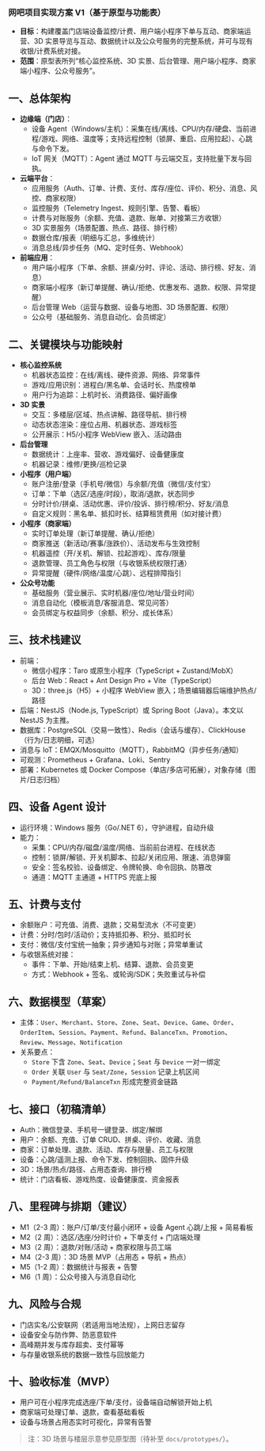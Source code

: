 ### 网吧项目实现方案 V1（基于原型与功能表）

- **目标**：构建覆盖门店端设备监控/计费、用户端小程序下单与互动、商家端运营、3D 实景导览与互动、数据统计以及公众号服务的完整系统，并可与现有收银/计费系统对接。
- **范围**：原型表所列“核心监控系统、3D 实景、后台管理、用户端小程序、商家端小程序、公众号服务”。

## 一、总体架构
- **边缘端（门店）**：
  - 设备 Agent（Windows/主机）：采集在线/离线、CPU/内存/硬盘、当前进程/游戏、网络、温度等；支持远程控制（锁屏、重启、应用拉起）、心跳与命令下发。
  - IoT 网关（MQTT）：Agent 通过 MQTT 与云端交互，支持批量下发与回执。
- **云端平台**：
  - 应用服务（Auth、订单、计费、支付、库存/座位、评价、积分、消息、风控、商家权限）
  - 监控服务（Telemetry Ingest、规则引擎、告警、看板）
  - 计费与对账服务（余额、充值、退款、账单、对接第三方收银）
  - 3D 实景服务（场景配置、热点、路径、排行榜）
  - 数据仓库/报表（明细与汇总，多维统计）
  - 消息总线/异步任务（MQ、定时任务、Webhook）
- **前端应用**：
  - 用户端小程序（下单、余额、拼桌/分时、评论、活动、排行榜、好友、消息）
  - 商家端小程序（新订单提醒、确认/拒绝、优惠发布、退款、权限、异常提醒）
  - 后台管理 Web（运营与数据、设备与地图、3D 场景配置、权限）
  - 公众号（基础服务、消息自动化、会员绑定）

## 二、关键模块与功能映射
- **核心监控系统**
  - 机器状态监控：在线/离线、硬件资源、网络、异常事件
  - 游戏/应用识别：进程白/黑名单、会话时长、热度榜单
  - 用户行为追踪：上机时长、消费路径、偏好画像
- **3D 实景**
  - 交互：多楼层/区域、热点讲解、路径导航、排行榜
  - 动态状态渲染：座位占用、机器状态、游戏标签
  - 公开展示：H5/小程序 WebView 嵌入、活动路由
- **后台管理**
  - 数据统计：上座率、营收、游戏偏好、设备健康度
  - 机器记录：维修/更换/巡检记录
- **小程序（用户端）**
  - 账户注册/登录（手机号/微信）与余额/充值（微信/支付宝）
  - 订单：下单（选区/选座/时段），取消/退款，状态同步
  - 分时计价/拼桌、活动优惠、评价/投诉、排行榜/积分、好友/消息
  - 自定义规则：黑名单、抵扣时长、结算租赁费用（如对接计费）
- **小程序（商家端）**
  - 实时订单处理（新订单提醒、确认/拒绝）
  - 商家推送（新活动/赛事/涨跌价）、活动发布与生效控制
  - 机器遥控（开/关机、解锁、拉起游戏）、库存/限量
  - 退款管理、员工角色与权限（与收银系统权限打通）
  - 异常提醒（硬件/网络/温度/心跳）、远程排障指引
- **公众号功能**
  - 基础服务（营业展示、实时机器/座位/地址/营业时间）
  - 消息自动化（模板消息/客服消息、常见问答）
  - 会员绑定与权益同步（余额、积分、成长体系）

## 三、技术栈建议
- 前端：
  - 微信小程序：Taro 或原生小程序（TypeScript + Zustand/MobX）
  - 后台 Web：React + Ant Design Pro + Vite（TypeScript）
  - 3D：three.js（H5）+ 小程序 WebView 嵌入；场景编辑器后端维护热点/路径
- 后端：NestJS（Node.js, TypeScript）或 Spring Boot（Java）。本文以 NestJS 为主推。
- 数据库：PostgreSQL（交易一致性）、Redis（会话与缓存）、ClickHouse（行为/日志明细，可选）
- 消息与 IoT：EMQX/Mosquitto（MQTT），RabbitMQ（异步任务/通知）
- 可观测：Prometheus + Grafana、Loki、Sentry
- 部署：Kubernetes 或 Docker Compose（单店/多店可拓展），对象存储（图片/日志归档）

## 四、设备 Agent 设计
- 运行环境：Windows 服务（Go/.NET 6），守护进程，自动升级
- 能力：
  - 采集：CPU/内存/磁盘/温度/网络、当前前台进程、在线状态
  - 控制：锁屏/解锁、开关机脚本、拉起/关闭应用、限速、消息弹窗
  - 安全：签名校验、设备绑定、令牌轮换、命令回执、防篡改
  - 通道：MQTT 主通道 + HTTPS 兜底上报

## 五、计费与支付
- 余额账户：可充值、消费、退款；交易型流水（不可变更）
- 计费：分时/包时/活动价；支持抵扣券、积分、抵扣时长
- 支付：微信/支付宝统一抽象；异步通知与对账；异常单重试
- 与收银系统对接：
  - 事件：下单、开始/结束上机、结算、退款、会员变更
  - 方式：Webhook + 签名、或轮询/SDK；失败重试与补偿

## 六、数据模型（草案）
- 主体：`User`、`Merchant`、`Store`、`Zone`、`Seat`、`Device`、`Game`、`Order`、`OrderItem`、`Session`、`Payment`、`Refund`、`BalanceTxn`、`Promotion`、`Review`、`Message`、`Notification`
- 关系要点：
  - `Store` 下含 `Zone`、`Seat`、`Device`；`Seat` 与 `Device` 一对一绑定
  - `Order` 关联 `User` 与 `Seat/Zone`，`Session` 记录上机区间
  - `Payment/Refund/BalanceTxn` 形成完整资金链路

## 七、接口（初稿清单）
- Auth：微信登录、手机号一键登录、绑定/解绑
- 用户：余额、充值、订单 CRUD、拼桌、评价、收藏、消息
- 商家：订单处理、退款、活动、库存与限量、员工与权限
- 设备：心跳/遥测上报、命令下发、控制回执、固件升级
- 3D：场景/热点/路径、占用态查询、排行榜
- 统计：门店看板、游戏热度、设备健康度、资金报表

## 八、里程碑与排期（建议）
- M1（2-3 周）：账户/订单/支付最小闭环 + 设备 Agent 心跳/上报 + 简易看板
- M2（2 周）：选区/选座/分时计价 + 下单支付 + 门店端处理
- M3（2 周）：退款/对账/活动 + 商家权限与员工端
- M4（2-3 周）：3D 场景 MVP（占用态 + 导航 + 热点）
- M5（1-2 周）：数据统计与报表 + 告警
- M6（1 周）：公众号接入与消息自动化

## 九、风险与合规
- 门店实名/公安联网（若适用当地法规），上网日志留存
- 设备安全与防作弊、防恶意软件
- 高峰期并发与库存超卖、支付幂等
- 与存量收银系统的数据一致性与回放能力

## 十、验收标准（MVP）
- 用户可在小程序完成选座/下单/支付，设备端自动解锁开始上机
- 商家端可处理订单、退款，查看基础看板
- 设备与场景占用态实时可视化，异常有告警

> 注：3D 场景与楼层示意参见原型图（待补至 `docs/prototypes/`）。